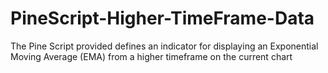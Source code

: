 # PineScript-Higher-TimeFrame-Data
The Pine Script provided defines an indicator for displaying an Exponential Moving Average (EMA) from a higher timeframe on the current chart
